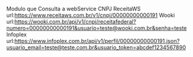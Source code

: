 Modulo que Consulta a webService CNPJ
ReceitaWS url:https://www.receitaws.com.br/v1/cnpj/00000000000191
Wooki url:https://wooki.com.br/api/v1/cnpj/receitafederal?numero=00000000000191&usuario=teste@wooki.com.br&senha=teste
Infoplex url:https://www.infoplex.com.br/api/v1/perfil/00000000000191.json?usuario_email=teste@teste.com.br&usuario_token=abcdef1234567890
